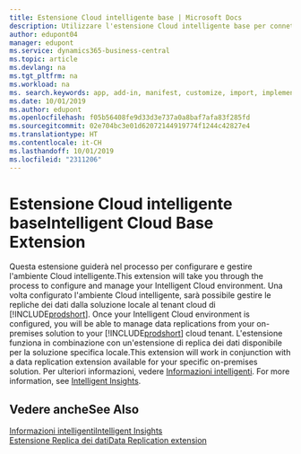 ```yaml
---
title: Estensione Cloud intelligente base | Microsoft Docs
description: Utilizzare l'estensione Cloud intelligente base per connettere la soluzione locale a Business Central (online).
author: edupont04
manager: edupont
ms.service: dynamics365-business-central
ms.topic: article
ms.devlang: na
ms.tgt_pltfrm: na
ms.workload: na
ms. search.keywords: app, add-in, manifest, customize, import, implement
ms.date: 10/01/2019
ms.author: edupont
ms.openlocfilehash: f05b56408fe9d33d3e737a0a8baf7afa83f285fd
ms.sourcegitcommit: 02e704bc3e01d62072144919774f1244c42827e4
ms.translationtype: HT
ms.contentlocale: it-CH
ms.lasthandoff: 10/01/2019
ms.locfileid: "2311206"
---
```

# <a name="intelligent-cloud-base-extension"></a><span data-ttu-id="9cc71-103">Estensione Cloud intelligente base</span><span class="sxs-lookup"><span data-stu-id="9cc71-103">Intelligent Cloud Base Extension</span></span>

<span data-ttu-id="9cc71-104">Questa estensione guiderà nel processo per configurare e gestire l'ambiente Cloud intelligente.</span><span class="sxs-lookup"><span data-stu-id="9cc71-104">This extension will take you through the process to configure and manage your Intelligent Cloud environment.</span></span><span data-ttu-id="9cc71-105"> Una volta configurato l'ambiente Cloud intelligente, sarà possibile gestire le repliche dei dati dalla soluzione locale al tenant cloud di [!INCLUDE[prodshort](includes/prodshort.md)].</span><span class="sxs-lookup"><span data-stu-id="9cc71-105"> Once your Intelligent Cloud environment is configured, you will be able to manage data replications from your on-premises solution to your [!INCLUDE[prodshort](includes/prodshort.md)] cloud tenant.</span></span> <span data-ttu-id="9cc71-106">L'estensione funziona in combinazione con un'estensione di replica dei dati disponibile per la soluzione specifica locale.</span><span class="sxs-lookup"><span data-stu-id="9cc71-106">This extension will work in conjunction with a data replication extension available for your specific on-premises solution.</span></span><span data-ttu-id="9cc71-107"> Per ulteriori informazioni, vedere [Informazioni intelligenti](about-intelligent-cloud.md).</span><span class="sxs-lookup"><span data-stu-id="9cc71-107"> For more information, see [Intelligent Insights](about-intelligent-cloud.md).</span></span>  

## <a name="see-also"></a><span data-ttu-id="9cc71-108">Vedere anche</span><span class="sxs-lookup"><span data-stu-id="9cc71-108">See Also</span></span>

[<span data-ttu-id="9cc71-109">Informazioni intelligenti</span><span class="sxs-lookup"><span data-stu-id="9cc71-109">Intelligent Insights</span></span>](about-intelligent-cloud.md)  
[<span data-ttu-id="9cc71-110">Estensione Replica dei dati</span><span class="sxs-lookup"><span data-stu-id="9cc71-110">Data Replication extension</span></span>](ui-extensions-data-replication.md)  
